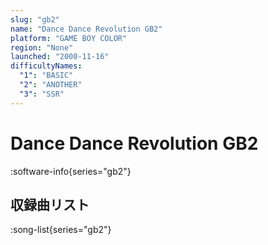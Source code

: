 ```yaml
---
slug: "gb2"
name: "Dance Dance Revolution GB2"
platform: "GAME BOY COLOR"
region: "None"
launched: "2000-11-16"
difficultyNames:
  "1": "BASIC"
  "2": "ANOTHER"
  "3": "SSR"
---
```


# Dance Dance Revolution GB2

:software-info{series="gb2"}

## 収録曲リスト

:song-list{series="gb2"}
